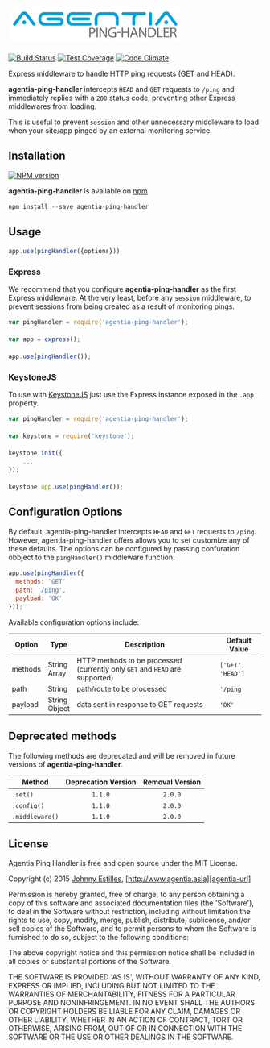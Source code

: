 ![agentia-ping-handler logo][logo-url]
---
[![Build Status][travis-badge]][travis-url]
[![Test Coverage][coverage-badge]][coverage-url]
[![Code Climate][climate-badge]][climate-url]

Express middleware to handle HTTP ping requests (GET and HEAD).

**agentia-ping-handler** intercepts `HEAD` and `GET` requests to `/ping` and immediately replies with a `200` status code, preventing other Express middlewares from loading.

This is useful to prevent `session` and other unnecessary middleware to load when your site/app pinged by an external monitoring service.

## Installation
[![NPM version][npm-badge]][npm-url]

**agentia-ping-handler** is available on [npm][npm-url]

```js
npm install --save agentia-ping-handler
```

## Usage
```js
app.use(pingHandler({options}))
```

### Express
We recommend that you configure **agentia-ping-handler** as the first Express middleware. At the very least, before any `session` middleware, to prevent sessions from being created as a result of monitoring pings.

```js
var pingHandler = require('agentia-ping-handler');

var app = express();

app.use(pingHandler());
```

### KeystoneJS
To use with [KeystoneJS][keystone-url] just use the Express instance exposed in the `.app` property.

```js
var pingHandler = require('agentia-ping-handler');

var keystone = require('keystone');

keystone.init({
	...
});

keystone.app.use(pingHandler());
```

## Configuration Options
By default, agentia-ping-handler intercepts `HEAD` and `GET` requests to `/ping`. However, agentia-ping-handler offers allows you to set customize any of these defaults. The options can be configured by passing confuration obbject to the `pingHandler()` middleware function.


```js
app.use(pingHandler({
  methods: 'GET'
  path: '/ping',
  payload: 'OK'
}));
```

Available configuration options include:

Option | Type | Description | Default Value
------ | ---- | ----------- | -------------
methods | String<br>Array | HTTP methods to be processed (currently only `GET` and `HEAD` are supported) | `['GET', 'HEAD']`
path | String | path/route to be processed | `'/ping'`
payload | String<br>Object | data sent in response to GET requests | `'OK'`


## Deprecated methods
The following methods are deprecated and will be removed in future versions of **agentia-ping-handler**.

Method | Deprecation Version | Removal Version
------ | :-------------------: | :------------------------:
`.set()` | `1.1.0` | `2.0.0`
`.config()` | `1.1.0` | `2.0.0`
`.middleware()` | `1.1.0` | `2.0.0`

## License
Agentia Ping Handler is free and open source under the MIT License.

Copyright (c) 2015 [Johnny Estilles][jme-url], [http://www.agentia.asia][agentia-url]

Permission is hereby granted, free of charge, to any person obtaining a copy of this software and associated documentation files (the 'Software'), to deal in the Software without restriction, including without limitation the rights to use, copy, modify, merge, publish, distribute, sublicense, and/or sell copies of the Software, and to permit persons to whom the Software is furnished to do so, subject to the following conditions:

The above copyright notice and this permission notice shall be included in all copies or substantial portions of the Software.

THE SOFTWARE IS PROVIDED 'AS IS', WITHOUT WARRANTY OF ANY KIND, EXPRESS OR IMPLIED, INCLUDING BUT NOT LIMITED TO THE WARRANTIES OF MERCHANTABILITY, FITNESS FOR A PARTICULAR PURPOSE AND NONINFRINGEMENT. IN NO EVENT SHALL THE AUTHORS OR COPYRIGHT HOLDERS BE LIABLE FOR ANY CLAIM, DAMAGES OR OTHER LIABILITY, WHETHER IN AN ACTION OF CONTRACT, TORT OR OTHERWISE, ARISING FROM, OUT OF OR IN CONNECTION WITH THE SOFTWARE OR THE USE OR OTHER DEALINGS IN THE SOFTWARE.

[logo-url]: media/logo.png
[npm-badge]: https://badge.fury.io/js/agentia-ping-handler.png
[npm-url]: https://www.npmjs.com/package/agentia-ping-handler

[travis-badge]: https://travis-ci.org/AgentiaSystems/agentia-ping-handler.svg?branch=master
[travis-url]: https://travis-ci.org/AgentiaSystems/agentia-ping-handler

[coverage-badge]: https://codeclimate.com/github/AgentiaSystems/agentia-ping-handler/badges/coverage.svg
[coverage-url]: https://codeclimate.com/github/AgentiaSystems/agentia-ping-handler/coverage

[climate-badge]: https://codeclimate.com/github/AgentiaSystems/agentia-ping-handler/badges/gpa.svg
[climate-url]: https://codeclimate.com/github/AgentiaSystems/agentia-ping-handler

[jme-url]: https://github.com/JohnnyEstilles
[agentia-url]: http://www.agentia.asia
[keystone-url]: http://keystonejs.com
